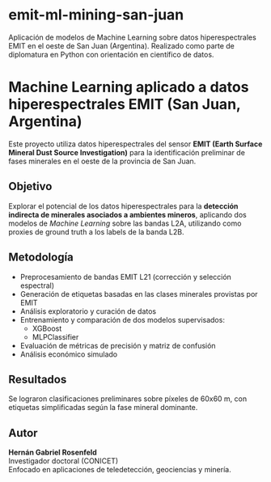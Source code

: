# emit-ml-mining-san-juan
Aplicación de modelos de Machine Learning sobre datos hiperespectrales EMIT en el oeste de San Juan (Argentina). Realizado como parte de diplomatura en Python con orientación en científico de datos.

# Machine Learning aplicado a datos hiperespectrales EMIT (San Juan, Argentina)

Este proyecto utiliza datos hiperespectrales del sensor **EMIT (Earth Surface Mineral Dust Source Investigation)** para la identificación preliminar de fases minerales en el oeste de la provincia de San Juan.

## Objetivo
Explorar el potencial de los datos hiperespectrales para la **detección indirecta de minerales asociados a ambientes mineros**, aplicando dos modelos de *Machine Learning* sobre las bandas L2A, utilizando como proxies de ground truth a los labels de la banda L2B.

## Metodología
- Preprocesamiento de bandas EMIT L21 (corrección y selección espectral)
- Generación de etiquetas basadas en las clases minerales provistas por EMIT
- Análisis exploratorio y curación de datos
- Entrenamiento y comparación de dos modelos supervisados:
  - XGBoost
  - MLPClassifier
- Evaluación de métricas de precisión y matriz de confusión
- Análisis económico simulado

## Resultados
Se lograron clasificaciones preliminares sobre píxeles de 60x60 m, con etiquetas simplificadas según la fase mineral dominante.

## Autor
**Hernán Gabriel Rosenfeld**  
Investigador doctoral (CONICET)  
Enfocado en aplicaciones de teledetección, geociencias y minería.
